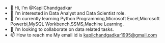 - 👋 Hi, I’m @KapilChandgadkar
- 👀 I’m interested in Data Analyst and Data Scientist role.
- 🌱 I’m currently learning Python Programming,Microsoft Excel,Microsoft Powerbi,MySQL Workbench,SSMS,Machine Learning.
- 💞️ I’m looking to collaborate on data related tasks.
- 📫 How to reach me My email id is kapilchandgadkar1995@gmail.com

<!---
KapilChandgadkar/KapilChandgadkar is a ✨ special ✨ repository because its `README.md` (this file) appears on your GitHub profile.
You can click the Preview link to take a look at your changes.
--->
